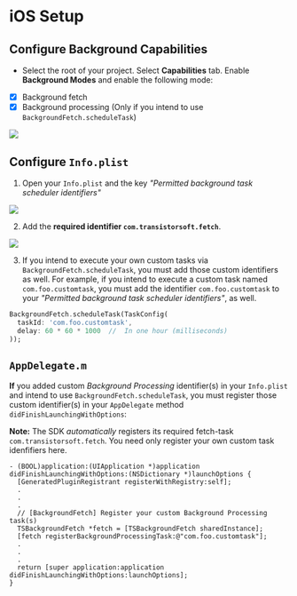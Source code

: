# iOS Setup

## Configure Background Capabilities

- Select the root of your project.  Select **Capabilities** tab.  Enable **Background Modes** and enable the following mode:

- [x] Background fetch
- [x] Background processing (Only if you intend to use `BackgroundFetch.scheduleTask`)

![](https://dl.dropboxusercontent.com/s/9vik5kxoklk63ob/ios-setup-background-modes.png?dl=1)


## Configure `Info.plist`
1.  Open your `Info.plist` and the key *"Permitted background task scheduler identifiers"*

![](https://dl.dropboxusercontent.com/s/t5xfgah2gghqtws/ios-setup-permitted-identifiers.png?dl=1)

2.  Add the **required identifier `com.transistorsoft.fetch`**.

![](https://dl.dropboxusercontent.com/s/kwdio2rr256d852/ios-setup-permitted-identifiers-add.png?dl=1)

3.  If you intend to execute your own custom tasks via `BackgroundFetch.scheduleTask`, you must add those custom identifiers as well.  For example, if you intend to execute a custom task named `com.foo.customtask`, you must add the identifier `com.foo.customtask` to your *"Permitted background task scheduler identifiers"*, as well.

```dart
BackgroundFetch.scheduleTask(TaskConfig(
  taskId: 'com.foo.customtask',
  delay: 60 * 60 * 1000  //  In one hour (milliseconds) 
));
```

## `AppDelegate.m`

**If** you added custom *Background Processing* identifier(s) in your `Info.plist` and intend to use `BackgroundFetch.scheduleTask`, you must register those custom identifier(s) in your `AppDelegate` method `didFinishLaunchingWithOptions`:

__Note:__ The SDK *automatically* registers its required fetch-task `com.transistorsoft.fetch`.  You need only register your own custom task idenfifiers here.

```obj-c
- (BOOL)application:(UIApplication *)application didFinishLaunchingWithOptions:(NSDictionary *)launchOptions {
  [GeneratedPluginRegistrant registerWithRegistry:self];
  .
  .
  .
  // [BackgroundFetch] Register your custom Background Processing task(s)
  TSBackgroundFetch *fetch = [TSBackgroundFetch sharedInstance];
  [fetch registerBackgroundProcessingTask:@"com.foo.customtask"];
  .
  .
  .  
  return [super application:application didFinishLaunchingWithOptions:launchOptions];
}

```